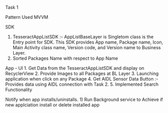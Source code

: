 Task 1

Pattern Used MVVM

 SDK  
   1. TesseractAppListSDK :- 
           AppListBaseLayer is Singletom class is the Entry point for SDK. This SDK provides App name, Package name, Icon, Main Activity class
name, Version code, and Version name to Business Layer.
  2. Sorted Packages Name with respect to App Name
   
 App - UI 
     1. Get Data from the TesseractAppListSDK and display on RecyclerView
     2. Provide Images to all Packages at BL Layer
     3. Launching application when click on any Package
     4. Get AIDL Sensor Data Button :- Provides data using AIDL connection with Task 2.
     5. Implemented Search Functionality
  
  
Notify when app installs/uninstalls. 
    1) Run Background service to Achieve if new applciation install or delete installed app




